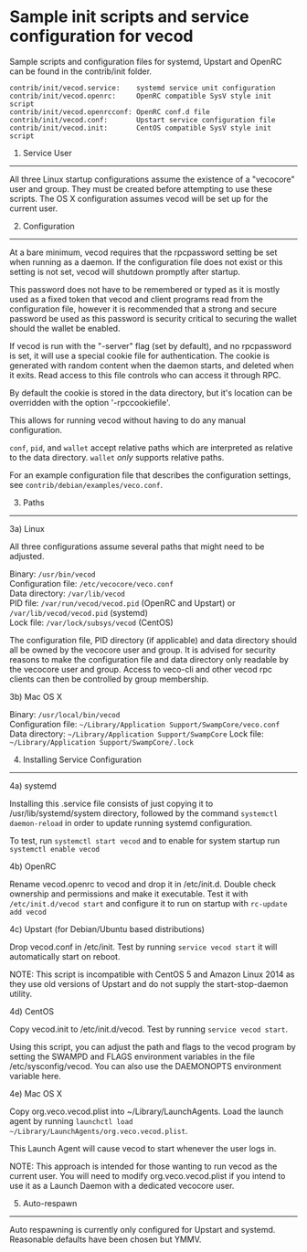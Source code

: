Sample init scripts and service configuration for vecod
==========================================================

Sample scripts and configuration files for systemd, Upstart and OpenRC
can be found in the contrib/init folder.

    contrib/init/vecod.service:    systemd service unit configuration
    contrib/init/vecod.openrc:     OpenRC compatible SysV style init script
    contrib/init/vecod.openrcconf: OpenRC conf.d file
    contrib/init/vecod.conf:       Upstart service configuration file
    contrib/init/vecod.init:       CentOS compatible SysV style init script

1. Service User
---------------------------------

All three Linux startup configurations assume the existence of a "vecocore" user
and group.  They must be created before attempting to use these scripts.
The OS X configuration assumes vecod will be set up for the current user.

2. Configuration
---------------------------------

At a bare minimum, vecod requires that the rpcpassword setting be set
when running as a daemon.  If the configuration file does not exist or this
setting is not set, vecod will shutdown promptly after startup.

This password does not have to be remembered or typed as it is mostly used
as a fixed token that vecod and client programs read from the configuration
file, however it is recommended that a strong and secure password be used
as this password is security critical to securing the wallet should the
wallet be enabled.

If vecod is run with the "-server" flag (set by default), and no rpcpassword is set,
it will use a special cookie file for authentication. The cookie is generated with random
content when the daemon starts, and deleted when it exits. Read access to this file
controls who can access it through RPC.

By default the cookie is stored in the data directory, but it's location can be overridden
with the option '-rpccookiefile'.

This allows for running vecod without having to do any manual configuration.

`conf`, `pid`, and `wallet` accept relative paths which are interpreted as
relative to the data directory. `wallet` *only* supports relative paths.

For an example configuration file that describes the configuration settings,
see `contrib/debian/examples/veco.conf`.

3. Paths
---------------------------------

3a) Linux

All three configurations assume several paths that might need to be adjusted.

Binary:              `/usr/bin/vecod`  
Configuration file:  `/etc/vecocore/veco.conf`  
Data directory:      `/var/lib/vecod`  
PID file:            `/var/run/vecod/vecod.pid` (OpenRC and Upstart) or `/var/lib/vecod/vecod.pid` (systemd)  
Lock file:           `/var/lock/subsys/vecod` (CentOS)  

The configuration file, PID directory (if applicable) and data directory
should all be owned by the vecocore user and group.  It is advised for security
reasons to make the configuration file and data directory only readable by the
vecocore user and group.  Access to veco-cli and other vecod rpc clients
can then be controlled by group membership.

3b) Mac OS X

Binary:              `/usr/local/bin/vecod`  
Configuration file:  `~/Library/Application Support/SwampCore/veco.conf`  
Data directory:      `~/Library/Application Support/SwampCore`
Lock file:           `~/Library/Application Support/SwampCore/.lock`

4. Installing Service Configuration
-----------------------------------

4a) systemd

Installing this .service file consists of just copying it to
/usr/lib/systemd/system directory, followed by the command
`systemctl daemon-reload` in order to update running systemd configuration.

To test, run `systemctl start vecod` and to enable for system startup run
`systemctl enable vecod`

4b) OpenRC

Rename vecod.openrc to vecod and drop it in /etc/init.d.  Double
check ownership and permissions and make it executable.  Test it with
`/etc/init.d/vecod start` and configure it to run on startup with
`rc-update add vecod`

4c) Upstart (for Debian/Ubuntu based distributions)

Drop vecod.conf in /etc/init.  Test by running `service vecod start`
it will automatically start on reboot.

NOTE: This script is incompatible with CentOS 5 and Amazon Linux 2014 as they
use old versions of Upstart and do not supply the start-stop-daemon utility.

4d) CentOS

Copy vecod.init to /etc/init.d/vecod. Test by running `service vecod start`.

Using this script, you can adjust the path and flags to the vecod program by
setting the SWAMPD and FLAGS environment variables in the file
/etc/sysconfig/vecod. You can also use the DAEMONOPTS environment variable here.

4e) Mac OS X

Copy org.veco.vecod.plist into ~/Library/LaunchAgents. Load the launch agent by
running `launchctl load ~/Library/LaunchAgents/org.veco.vecod.plist`.

This Launch Agent will cause vecod to start whenever the user logs in.

NOTE: This approach is intended for those wanting to run vecod as the current user.
You will need to modify org.veco.vecod.plist if you intend to use it as a
Launch Daemon with a dedicated vecocore user.

5. Auto-respawn
-----------------------------------

Auto respawning is currently only configured for Upstart and systemd.
Reasonable defaults have been chosen but YMMV.
